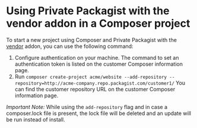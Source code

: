 # Using Private Packagist with the vendor addon in a Composer project

To start a new project using Composer and Private Packagist with the [vendor](https://packagist.com/vendors) addon, you can use the following command:

1. Configure authentication on your machine. The command to set an authentication token is listed on the customer Composer information page.
2. Run `composer create-project acme/website --add-repository --repository=http://acme-company.repo.packagist.com/customer1/` You can find the customer repository URL on the customer Composer information page. 

*Important Note:* While using the `add-repository` flag and in case a composer.lock file is present, the lock file will be deleted and an update will be run instead of install.
